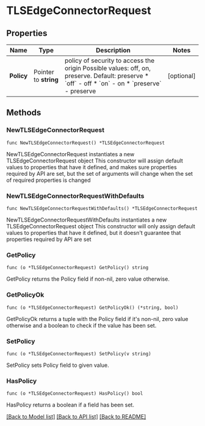 # TLSEdgeConnectorRequest

## Properties

Name | Type | Description | Notes
------------ | ------------- | ------------- | -------------
**Policy** | Pointer to **string** | policy of security to access the origin Possible values: off, on, preserve. Default: preserve  * &#x60;off&#x60; - off * &#x60;on&#x60; - on * &#x60;preserve&#x60; - preserve | [optional] 

## Methods

### NewTLSEdgeConnectorRequest

`func NewTLSEdgeConnectorRequest() *TLSEdgeConnectorRequest`

NewTLSEdgeConnectorRequest instantiates a new TLSEdgeConnectorRequest object
This constructor will assign default values to properties that have it defined,
and makes sure properties required by API are set, but the set of arguments
will change when the set of required properties is changed

### NewTLSEdgeConnectorRequestWithDefaults

`func NewTLSEdgeConnectorRequestWithDefaults() *TLSEdgeConnectorRequest`

NewTLSEdgeConnectorRequestWithDefaults instantiates a new TLSEdgeConnectorRequest object
This constructor will only assign default values to properties that have it defined,
but it doesn't guarantee that properties required by API are set

### GetPolicy

`func (o *TLSEdgeConnectorRequest) GetPolicy() string`

GetPolicy returns the Policy field if non-nil, zero value otherwise.

### GetPolicyOk

`func (o *TLSEdgeConnectorRequest) GetPolicyOk() (*string, bool)`

GetPolicyOk returns a tuple with the Policy field if it's non-nil, zero value otherwise
and a boolean to check if the value has been set.

### SetPolicy

`func (o *TLSEdgeConnectorRequest) SetPolicy(v string)`

SetPolicy sets Policy field to given value.

### HasPolicy

`func (o *TLSEdgeConnectorRequest) HasPolicy() bool`

HasPolicy returns a boolean if a field has been set.


[[Back to Model list]](../README.md#documentation-for-models) [[Back to API list]](../README.md#documentation-for-api-endpoints) [[Back to README]](../README.md)


